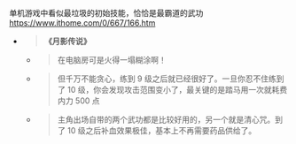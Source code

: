 
单机游戏中看似最垃圾的初始技能，恰恰是最霸道的武功 https://www.ithome.com/0/667/166.htm
- > **《月影传说》**
  * > 在电脑房可是火得一塌糊涂啊！
  * > 但千万不能贪心，练到 9 级之后就已经很好了。一旦你忍不住练到了 10 级，你会发现攻击范围变小了，最关键的是踏马用一次就耗费内力 500 点
  * > 主角出场自带的两个武功都是比较好用的，另一个就是清心咒。到了 10 级之后补血效果极佳，基本上不再需要药品供给了。
